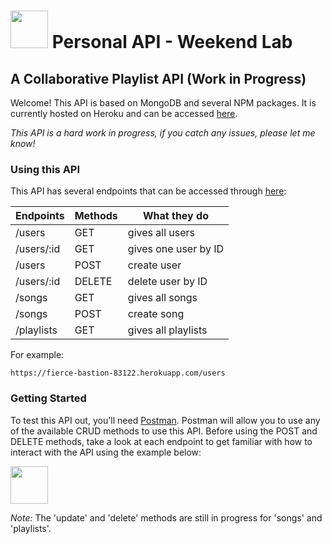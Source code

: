 # <img src="https://cloud.githubusercontent.com/assets/7833470/10423298/ea833a68-7079-11e5-84f8-0a925ab96893.png" width="60"> Personal API - Weekend Lab

## A Collaborative Playlist API (Work in Progress)

Welcome! This API is based on MongoDB and several NPM packages. It is currently hosted on Heroku and can be accessed [here](https://fierce-bastion-83122.herokuapp.com/).

_This API is a hard work in progress, if you catch any issues, please let me know!_

### Using this API
This API has several endpoints that can be accessed through [here](https://fierce-bastion-83122.herokuapp.com/):


| Endpoints     | Methods       | What they do  |
| ------------- |---------------|-----|
| /users        | GET           | gives all users |
| /users/:id    | GET           | gives one user by ID |
| /users        | POST          | create user |
| /users/:id    | DELETE        | delete user by ID |
| /songs        | GET           | gives all songs |
| /songs        | POST          | create song |
| /playlists    | GET           | gives all playlists |

For example:
```
https://fierce-bastion-83122.herokuapp.com/users
```


### Getting Started
To test this API out, you'll need [Postman](https://www.getpostman.com/).
Postman will allow you to use any of the available CRUD methods to use this API.
Before using the POST and DELETE methods, take a look at each endpoint to get familiar with how to interact with the API using the example below:

<img src="https://lh3.googleusercontent.com/95GRY8xJLeAaRwIsWAUu2mADKMIDHE2eEqbLXUVeCEhQ_UohzHRIIYwpj4Rx-pFAv4z6HwlndfTjO7s=w1479-h609-rw" width="60">


_Note:_ The 'update' and 'delete' methods are still in progress for 'songs' and 'playlists'.
